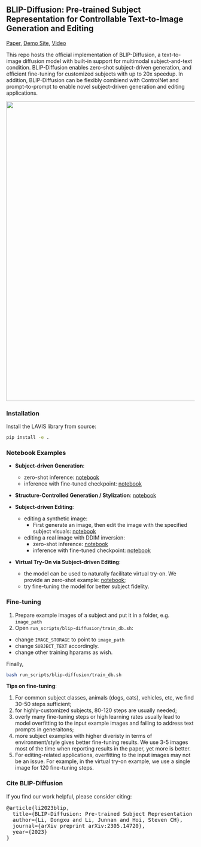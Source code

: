 ## BLIP-Diffusion: Pre-trained Subject Representation for Controllable Text-to-Image Generation and Editing
[Paper](https://arxiv.org/abs/2305.14720), [Demo Site](https://dxli94.github.io/BLIP-Diffusion-website/), [Video](https://youtu.be/Wf09s4JnDb0)

This repo hosts the official implementation of BLIP-Diffusion, a text-to-image diffusion model with built-in support for multimodal subject-and-text condition. BLIP-Diffusion enables zero-shot subject-driven generation, and efficient fine-tuning for customized subjects with up to 20x speedup. In addition, BLIP-Diffusion can be flexibly combiend with ControlNet and prompt-to-prompt to enable novel subject-driven generation and editing applications.

<img src="teaser-website.png" width="800">


### Installation

Install the LAVIS library from source:

```bash
pip install -e .
```

### Notebook Examples
- **Subject-driven Generation**: 
  - zero-shot inference: [notebook](https://github.com/dxli94/LAVIS-2/tree/20230623-blip-diffusion-documentation/projects/blip-diffusion/notebooks/generation_zeroshot.ipynb)
  - inference with fine-tuned checkpoint: [notebook](https://github.com/dxli94/LAVIS-2/blob/main/projects/blip-diffusion/notebooks/generation_finetuned_dog.ipynb)

- **Structure-Controlled Generation / Stylization**: [notebook](https://github.com/dxli94/LAVIS-2/tree/20230623-blip-diffusion-documentation/projects/blip-diffusion/notebooks/stylization.ipynb)

- **Subject-driven Editing**:
  - editing a synthetic image:
    - First generate an image, then edit the image with the specified subject visuals: [notebook](https://github.com/dxli94/LAVIS-2/tree/20230623-blip-diffusion-documentation/projects/blip-diffusion/notebooks/editing_synthetic_zeroshot.ipynb)
  - editing a real image with DDIM inversion:
    - zero-shot inference: [notebook](https://github.com/dxli94/LAVIS-2/tree/20230623-blip-diffusion-documentation/projects/blip-diffusion/notebooks/editing_real_zeroshot.ipynb)
    - inference with fine-tuned checkpoint: [notebook](https://github.com/dxli94/LAVIS-2/blob/main/projects/blip-diffusion/notebooks/editing_real_finetuned.ipynb)

- **Virtual Try-On via Subject-driven Editing**:
  - the model can be used to naturally facilitate virtual try-on. We provide an zero-shot example: [notebook](https://github.com/dxli94/LAVIS-2/tree/20230623-blip-diffusion-documentation/projects/blip-diffusion/notebooks/editing_tryon_zeroshot.ipynb);
  - try fine-tuning the model for better subject fidelity.


### Fine-tuning
1. Prepare example images of a subject and put it in a folder, e.g. ``image_path``
2. Open ``run_scripts/blip-diffusion/train_db.sh``:
-  change ``IMAGE_STORAGE`` to point to ``image_path``
-  change ``SUBJECT_TEXT`` accordingly.
-  change other training hparams as wish.

Finally,

```bash
bash run_scripts/blip-diffusion/train_db.sh
```

**Tips on fine-tuning**:

1. For common subject classes, animals (dogs, cats), vehicles, etc, we find 30-50 steps sufficient;
2. for highly-customized subjects, 80-120 steps are usually needed;
3. overly many fine-tuning steps or high learning rates usually lead to model overfitting to the input example images and failing to address text prompts in generaitons;
3. more subject examples with higher diveristy in terms of environment/style gives better fine-tuning results. We use 3-5 images most of the time when reporting results in the paper, yet more is better.
4. For editing-related applications, overfitting to the input images may not be an issue. For example, in the virtual try-on example, we use a single image for 120 fine-tuning steps.


### Cite BLIP-Diffusion
If you find our work helpful, please consider citing:
<pre>
@article{li2023blip,
  title={BLIP-Diffusion: Pre-trained Subject Representation for Controllable Text-to-Image Generation and Editing},
  author={Li, Dongxu and Li, Junnan and Hoi, Steven CH},
  journal={arXiv preprint arXiv:2305.14720},
  year={2023}
}
</pre>